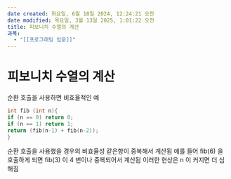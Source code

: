 ```yaml
---
date created: 화요일, 6월 18일 2024, 12:24:21 오전
date modified: 목요일, 3월 13일 2025, 1:01:22 오전
title: 피보니치 수열의 계산
과목:
  - "[[프로그래밍 입문]]"
---
```


# 피보니치 수열의 계산

순환 호출을 사용하면 비효율적인 예

```c
int fib (int n){
if (n == 0) return 0;
if (n == 1) return 1;
return (fib(n-1) + fib(n-2));
}
```

순환 호출을 사용했을 경우의 비효율성
 같은항이 중복해서 계산됨
 예를 들어 fib(6) 을 호출하게 되면 fib(3) 이 4 번이나 중복되어서 계산됨
 이러한 현상은 n 이 커지면 더 심해짐

